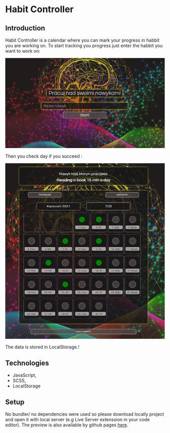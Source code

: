 # Habit Controller

## Introduction

Habit Controller is a calendar where you can mark your progress in habbit you are working on. To start
tracking you progress just enter the habbit you want to work on:

![Habbit Controller start](./img/kontroler_nawykow_start.JPG)

Then you check day if you succeed :

![Habbit Controller main view](./img/kontroler_nawykow_main.JPG)

The data is stored in LocalStorage.!

## Technologies

- JavaScript,
- SCSS,
- LocalStorage

## Setup

No bundler/ no dependencies were used so please download locally project and open it with local server (e.g Live Server extenssion in your code editor). The preview is also available by github pages [here](https://mtkuchta.github.io/kontrolerNawykow/).
